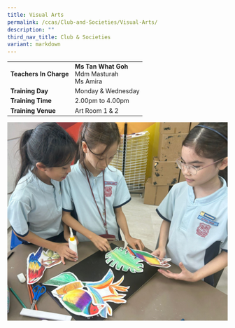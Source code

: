 ```yaml
---
title: Visual Arts
permalink: /ccas/Club-and-Societies/Visual-Arts/
description: ""
third_nav_title: Club & Societies
variant: markdown
---
```

| |  | 
| -------- | -------- | 
| **Teachers In Charge**     | **Ms Tan What Goh** <br> Mdm Masturah<br> Ms Amira  | 
|**Training Day**|Monday &amp; Wednesday
|**Training Time**|2.00pm to 4.00pm
|**Training Venue**|Art Room 1 &amp; 2

![](/images/CCA/Mixed_Media_1.jpg)